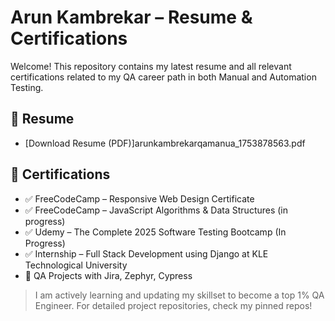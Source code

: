 
# Arun Kambrekar – Resume & Certifications

Welcome! This repository contains my latest resume and all relevant certifications related to my QA career path in both Manual and Automation Testing.

## 📄 Resume
- [Download Resume (PDF)]arunkambrekarqamanua_1753878563.pdf

## 📜 Certifications
- ✅ FreeCodeCamp – Responsive Web Design Certificate
- ✅ FreeCodeCamp – JavaScript Algorithms & Data Structures (in progress)
- ✅ Udemy – The Complete 2025 Software Testing Bootcamp (In Progress)
- ✅ Internship – Full Stack Development using Django at KLE Technological University
- 🧪 QA Projects with Jira, Zephyr, Cypress

> I am actively learning and updating my skillset to become a top 1% QA Engineer. For detailed project repositories, check my pinned repos!


